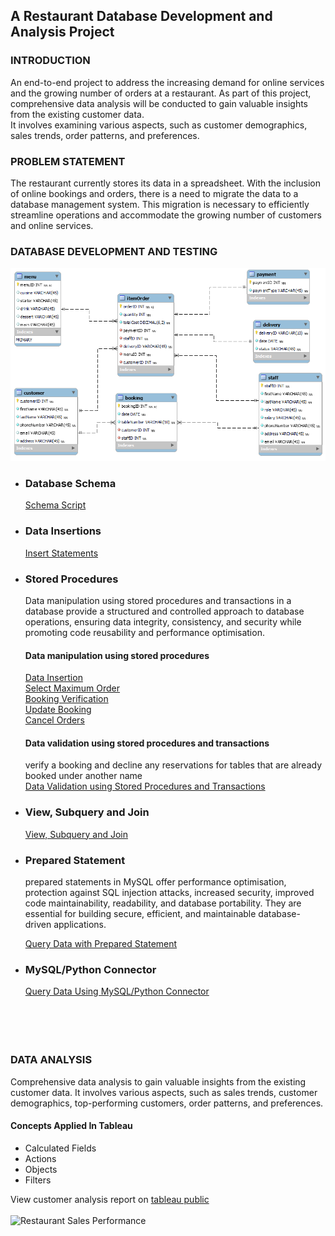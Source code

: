 ## A Restaurant Database Development and Analysis Project

### INTRODUCTION
An end-to-end project to address the increasing demand for online services and the growing number of orders at a restaurant.
As part of this project, comprehensive data analysis will be conducted to gain valuable insights from the existing customer data.      
It involves examining various aspects, such as customer demographics, sales trends, order patterns, and preferences.

### PROBLEM STATEMENT
The restaurant currently stores its data in a spreadsheet. With the inclusion of online bookings and orders, there is a need to migrate the data to a database management system. This migration is necessary to efficiently streamline operations and accommodate the growing number of customers and online services.

                                                                                                                 
### DATABASE DEVELOPMENT AND TESTING


![database_model](https://github.com/TheDataCode/Database-Capstone-Project/blob/main/lemon_db_schema.png)






- ### Database Schema                                             
    [Schema Script](https://github.com/TheDataCode/Database-Capstone-Project/blob/main/little_restaurant_db.sql)


- ### Data Insertions
    [Insert Statements](https://github.com/TheDataCode/Database-Engineering-and-Analysis-Project/blob/main/insert_script.sql)  
    

- ### Stored Procedures
  Data manipulation using stored procedures and transactions in a database provide a structured and controlled approach to database operations, ensuring data integrity, consistency, and security while promoting code reusability and performance optimisation.
    
   #### Data manipulation using stored procedures 
    [Data Insertion](https://github.com/TheDataCode/Database-Capstone-Project/blob/main/storedprocedure_insertions.sql)              
    [Select Maximum Order](https://github.com/TheDataCode/Database-Capstone-Project/blob/main/stored_procedures.sql)                  
    [Booking Verification](https://github.com/TheDataCode/Database-Capstone-Project/blob/main/storedProcedure-checkBooking.sql)       
    [Update Booking](https://github.com/TheDataCode/Database-Capstone-Project/blob/main/storedProcedure-Updates.sql)                  
    [Cancel Orders](https://github.com/TheDataCode/Database-Capstone-Project/blob/main/storedProcedure-Delete_statement.sql) 
    
    #### Data validation using stored procedures and transactions
  verify a booking and decline any reservations for tables that are already booked under another name         
   [Data Validation using Stored Procedures and Transactions](https://github.com/TheDataCode/Database-Engineering-and-Analysis-Project/blob/a75dde793ce212761858a880ee23074d98096bc7/Stored%20Procedure%20with%20Transactions.sql)                                                                       
    
 - ### View, Subquery and Join
     [View, Subquery and Join ](https://github.com/TheDataCode/Database-Capstone-Project/blob/main/data_retrieval_scripts.sql)


 - ### Prepared Statement
    prepared statements in MySQL offer performance optimisation, protection against SQL injection attacks, increased security, improved       code maintainability, readability, and database portability. They are essential for building secure, efficient, and            maintainable database-driven applications.                                                                                                                                                                                                                                         
      
      [Query Data with Prepared Statement](https://github.com/TheDataCode/Database-Capstone-Project/blob/main/prepared_statement.sql)
     
     
 - ### MySQL/Python Connector
      [Query Data Using MySQL/Python Connector](https://github.com/TheDataCode/Database-Capstone-Project/blob/main/data-retrieval-with-python.ipynb) <br><br><br><br><br>

### DATA ANALYSIS 
Comprehensive data analysis to gain valuable insights from the existing customer data. It involves various aspects, such as sales trends, customer demographics, top-performing customers, order patterns, and preferences. 
  #### Concepts Applied In Tableau
   - Calculated Fields
   - Actions
   - Objects
   - Filters
     
View customer analysis report on [tableau public](https://public.tableau.com/views/RestaurantSalesPerformance/RestaurantSalesPerformance?:language=en-US&:display_count=n&:origin=viz_share_link) <br><br>
![Restaurant Sales Performance](https://github.com/TheDataCode/Database-Engineering-and-Analysis-Project/assets/107037322/8c486e99-4129-4097-8dbf-c97c08921968)


